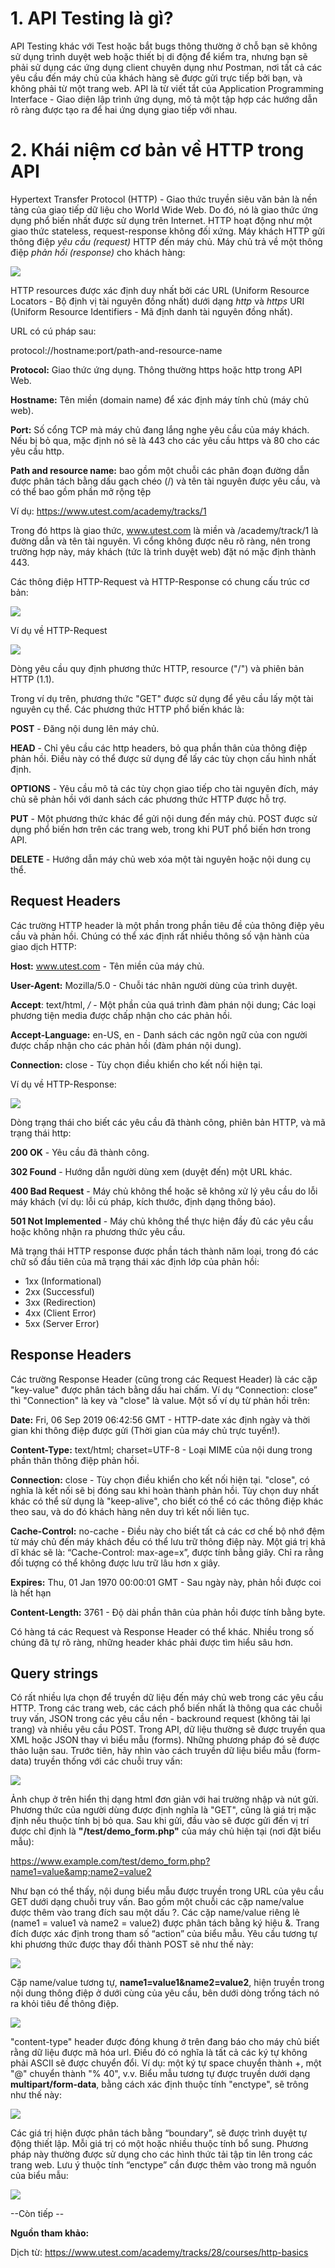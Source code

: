 # 1. API Testing là gì?
API Testing khác với Test hoặc bắt bugs thông thường ở chỗ bạn sẽ không sử dụng trình duyệt web hoặc thiết bị di động để kiểm tra, nhưng bạn sẽ phải sử dụng các ứng dụng client chuyên dụng như Postman, nơi tất cả các yêu cầu đến máy chủ của khách hàng sẽ được gửi trực tiếp bởi bạn, và không phải từ một trang web.
API là từ viết tắt của Application Programming Interface - Giao diện lập trình ứng dụng, mô tả một tập hợp các hướng dẫn rõ ràng được tạo ra để hai ứng dụng giao tiếp với nhau.
# 2. Khái niệm cơ bản về HTTP trong API
Hypertext Transfer Protocol (HTTP) - Giao thức truyền siêu văn bản là nền tảng của giao tiếp dữ liệu cho World Wide Web. Do đó, nó là giao thức ứng dụng phổ biến nhất được sử dụng trên Internet.
HTTP hoạt động như một giao thức stateless, request-response không đối xứng. Máy khách HTTP gửi thông điệp *yêu cầu (request)* HTTP đến máy chủ. Máy chủ trả về một thông điệp *phản hồi (response)* cho khách hàng:

![](https://images.viblo.asia/4344287b-bbd8-4659-8fb9-6a4a9da671fa.jpg)

HTTP resources được xác định duy nhất bởi các URL (Uniform Resource Locators - Bộ định vị tài nguyên đồng nhất) dưới dạng *http* và *https* URI (Uniform Resource Identifiers - Mã định danh tài nguyên đồng nhất).

URL có cú pháp sau:

protocol://hostname:port/path-and-resource-name

**Protocol:** Giao thức ứng dụng. Thông thường https hoặc http trong API Web.

**Hostname:** Tên miền (domain name) để xác định máy tính chủ (máy chủ web).

**Port:** Số cổng TCP mà máy chủ đang lắng nghe yêu cầu của máy khách. Nếu bị bỏ qua, mặc định nó sẽ là 443 cho các yêu cầu https và 80 cho các yêu cầu http.

**Path and resource name:** bao gồm một chuỗi các phân đoạn đường dẫn được phân tách bằng dấu gạch chéo (/) và tên tài nguyên được yêu cầu, và có thể bao gồm phần mở rộng tệp

Ví dụ: https://www.utest.com/academy/tracks/1

Trong đó https là giao thức, www.utest.com là miền và /academy/track/1 là đường dẫn và tên tài nguyên.
Vì cổng không được nêu rõ ràng, nên trong trường hợp này, máy khách (tức là trình duyệt web) đặt nó mặc định thành 443.

Các thông điệp HTTP-Request và HTTP-Response có chung cấu trúc cơ bản:

![](https://images.viblo.asia/a70c2dd0-d5e3-4b01-bd34-6b3494e547ef.png)

Ví dụ về HTTP-Request

![](https://images.viblo.asia/031c17b5-62b1-48cc-afd8-e66495f2a21c.png)

Dòng yêu cầu quy định phương thức HTTP, resource ("/") và phiên bản HTTP (1.1).

Trong ví dụ trên, phương thức "GET" được sử dụng để yêu cầu lấy một tài nguyên cụ thể. Các phương thức HTTP phổ biến khác là:

**POST** - Đăng nội dung lên máy chủ.

**HEAD** - Chỉ yêu cầu các http headers, bỏ qua phần thân của thông điệp phản hồi. Điều này có thể được sử dụng để lấy các tùy chọn cấu hình nhất định.

**OPTIONS** - Yêu cầu mô tả các tùy chọn giao tiếp cho tài nguyên đích, máy chủ sẽ phản hồi với danh sách các phương thức HTTP được hỗ trợ.

**PUT** - Một phương thức khác để gửi nội dung đến máy chủ. POST được sử dụng phổ biến hơn trên các trang web, trong khi PUT phổ biến hơn trong API.

**DELETE** - Hướng dẫn máy chủ web xóa một tài nguyên hoặc nội dung cụ thể.

## Request Headers

Các trường HTTP header là một phần trong phần tiêu đề của thông điệp yêu cầu và phản hồi. Chúng có thể xác định rất nhiều thông số vận hành của giao dịch HTTP:

**Host:** www.utest.com - Tên miền của máy chủ.

**User-Agent:** Mozilla/5.0 - Chuỗi tác nhân người dùng của trình duyệt.

**Accept**: text/html, */* - Một phần của quá trình đàm phán nội dung; Các loại phương tiện media được chấp nhận cho các phản hồi.

**Accept-Language:** en-US, en - Danh sách các ngôn ngữ của con người được chấp nhận cho các phản hồi (đàm phán nội dung).

**Connection:** close - Tùy chọn điều khiển cho kết nối hiện tại.

Ví dụ về HTTP-Response:

![](https://images.viblo.asia/ef5c6320-3ade-4c0a-b6a5-2a643006283d.png)

Dòng trạng thái cho biết các yêu cầu đã thành công, phiên bản HTTP, và mã trạng thái http:

**200 OK** - Yêu cầu đã thành công.

**302 Found** - Hướng dẫn người dùng xem (duyệt đến) một URL khác.

**400 Bad Request** -  Máy chủ không thể hoặc sẽ không xử lý yêu cầu do lỗi máy khách (ví dụ: lỗi cú pháp, kích thước, định dạng thông báo).

**501 Not Implemented** - Máy chủ không thể thực hiện đầy đủ các yêu cầu hoặc không nhận ra phương thức yêu cầu.

Mã trạng thái HTTP response được phần tách thành năm loại, trong đó các chữ số đầu tiên của mã trạng thái xác định lớp của phản hồi:

* 1xx (Informational)
* 2xx (Successful)
* 3xx (Redirection)
* 4xx (Client Error)
* 5xx (Server Error)

## Response Headers

Các trường Response Header (cũng trong các Request Header) là các cặp "key-value" được phân tách bằng dấu hai chấm. Ví dụ “Connection: close” thì "Connection" là key và "close" là value. Một số ví dụ từ phản hồi trên:

**Date:** Fri, 06 Sep 2019 06:42:56 GMT - HTTP-date xác định ngày và thời gian khi thông điệp được gửi (Thời gian của máy chủ trực tuyến!).

**Content-Type:** text/html; charset=UTF-8 - Loại MIME của nội dung trong phần thân thông điệp phản hồi.

**Connection:** close - Tùy chọn điều khiển cho kết nối hiện tại. "close", có nghĩa là kết nối sẽ bị đóng sau khi hoàn thành phản hồi. Tùy chọn duy nhất khác có thể sử dụng là "keep-alive", cho biết có thể có các thông điệp khác theo sau, và do đó khách hàng nên duy trì kết nối liên tục.

**Cache-Control:** no-cache - Điều này cho biết tất cả các cơ chế bộ nhớ đệm từ máy chủ đến máy khách đều có thể lưu trữ thông điệp này. Một giá trị khả dĩ khác sẽ là: “Cache-Control: max-age=x”, được tính bằng giây. Chỉ ra rằng đối tượng có thể không được lưu trữ lâu hơn x giây.

**Expires:** Thu, 01 Jan 1970 00:00:01 GMT - Sau ngày này, phản hồi được coi là hết hạn

**Content-Length:** 3761 - Độ dài phần thân của phản hồi được tính bằng byte.

Có hàng tá các Request và Response Header có thể khác. Nhiều trong số chúng đã tự rõ ràng, những header khác phải được tìm hiểu sâu hơn.

## Query strings

Có rất nhiều lựa chọn để truyền dữ liệu đến máy chủ web trong các yêu cầu HTTP. Trong các trang web, các cách phổ biến nhất là thông qua các chuỗi truy vấn, JSON trong các yêu cầu nền - backround request (không tải lại trang) và nhiều yêu cầu POST. Trong API, dữ liệu thường sẽ được truyền qua XML hoặc JSON thay vì biểu mẫu (forms). Những phương pháp đó sẽ được thảo luận sau. Trước tiên, hãy nhìn vào cách truyền dữ liệu biểu mẫu (form-data) truyền thống với các chuỗi truy vấn:

![](https://images.viblo.asia/6e4aa5e7-39b1-482f-aefa-625872e51aa3.png)

Ảnh chụp ở trên hiển thị dạng html đơn giản với hai trường nhập và nút gửi. Phương thức của người dùng được định nghĩa là "GET", cũng là giá trị mặc định nếu thuộc tính bị bỏ qua.
Sau khi gửi, đầu vào sẽ được gửi đến vị trí được chỉ định là **"/test/demo_form.php"** của máy chủ hiện tại (nơi đặt biểu mẫu):

https://www.example.com/test/demo_form.php?name1=value&amp;name2=value2

Như bạn có thể thấy, nội dung biểu mẫu được truyền trong URL của yêu cầu GET dưới dạng chuỗi truy vấn. Bao gồm một chuỗi các cặp name/value được thêm vào trang đích sau một dấu ?. Các cặp name/value riêng lẻ (name1 = value1 và name2 = value2) được phân tách bằng ký hiệu &. Trang đích được xác định trong tham số “action” của biểu mẫu. Yêu cầu tương tự khi phương thức được thay đổi thành POST sẽ như thế này:

![](https://images.viblo.asia/bcd5a3b6-5ee7-4794-846f-a25d1da06803.png)

Cặp name/value tương tự, **name1=value1&name2=value2**, hiện truyền trong nội dung thông điệp ở dưới cùng của yêu cầu, bên dưới dòng trống tách nó ra khỏi tiêu đề thông điệp.

![](https://images.viblo.asia/43181426-e310-4973-a0c7-233faa0878ac.png)

"content-type" header được đóng khung ở trên đang báo cho máy chủ biết rằng dữ liệu được mã hóa url. Điều đó có nghĩa là tất cả các ký tự không phải ASCII sẽ được chuyển đổi. Ví dụ: một ký tự space chuyển thành +, một "@" chuyển thành "% 40", v.v. Biểu mẫu tương tự được truyền dưới dạng **multipart/form-data**, bằng cách xác định thuộc tính "enctype", sẽ trông như thế này:

![](https://images.viblo.asia/3c555417-6152-4bb8-873d-bdc1b14815d7.png)

Các giá trị hiện được phân tách bằng “boundary”, sẽ được trình duyệt tự động thiết lập. Mỗi giá trị có một hoặc nhiều thuộc tính bổ sung. Phương pháp này thường được sử dụng cho các hình thức tải tập tin lên trong các trang web. Lưu ý thuộc tính “enctype” cần được thêm vào trong mã nguồn của biểu mẫu:

![](https://images.viblo.asia/5a012ab9-60f3-4bdb-8967-22b5e4b9a85d.png)


--Còn tiếp --

**Nguồn tham khảo:**

Dịch từ: https://www.utest.com/academy/tracks/28/courses/http-basics